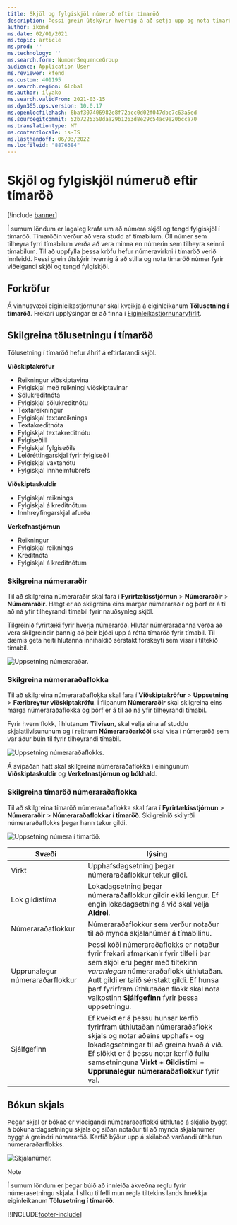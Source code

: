 ```yaml
---
title: Skjöl og fylgiskjöl númeruð eftir tímaröð
description: Þessi grein útskýrir hvernig á að setja upp og nota tímaröð númer fyrir viðeigandi skjöl og tengd fylgiskjöl.
author: ikond
ms.date: 02/01/2021
ms.topic: article
ms.prod: ''
ms.technology: ''
ms.search.form: NumberSequenceGroup
audience: Application User
ms.reviewer: kfend
ms.custom: 401195
ms.search.region: Global
ms.author: ilyako
ms.search.validFrom: 2021-03-15
ms.dyn365.ops.version: 10.0.17
ms.openlocfilehash: 6baf307406982e8f72acc0d02f047dbc7c63a5ed
ms.sourcegitcommit: 52b7225350daa29b1263d8e29c54ac9e20bcca70
ms.translationtype: MT
ms.contentlocale: is-IS
ms.lasthandoff: 06/03/2022
ms.locfileid: "8876384"
---
```

# <a name="numbering-documents-and-vouchers-chronologically"></a>Skjöl og fylgiskjöl númeruð eftir tímaröð

[!include [banner](../includes/banner.md)]


Í sumum löndum er lagaleg krafa um að númera skjöl og tengd fylgiskjöl í tímaröð. Tímaröðin verður að vera studd af tímabilum. Öll númer sem tilheyra fyrri tímabilum verða að vera minna en númerin sem tilheyra seinni tímabilum. Til að uppfylla þessa kröfu hefur númeravirkni í tímaröð verið innleidd. Þessi grein útskýrir hvernig á að stilla og nota tímaröð númer fyrir viðeigandi skjöl og tengd fylgiskjöl.

## <a name="prerequisites"></a>Forkröfur

Á vinnusvæði eiginleikastjórnunar skal kveikja á eiginleikanum **Tölusetning í tímaröð**. Frekari upplýsingar er að finna í [Eiginleikastjórnunaryfirlit](../../fin-ops-core/fin-ops/get-started/feature-management/feature-management-overview.md).

## <a name="configure-chronological-numbering"></a>Skilgreina tölusetningu í tímaröð

Tölusetning í tímaröð hefur áhrif á eftirfarandi skjöl.

**Viðskiptakröfur**
- Reikningur viðskiptavina
- Fylgiskjal með reikningi viðskiptavinar
- Sölukreditnóta
- Fylgiskjal sölukreditnótu
- Textareikningur
- Fylgiskjal textareiknings
- Textakreditnóta
- Fylgiskjal textakreditnótu
- Fylgiseðill
- Fylgiskjal fylgiseðils
- Leiðréttingarskjal fyrir fylgiseðil
- Fylgiskjal vaxtanótu
- Fylgiskjal innheimtubréfs

**Viðskiptaskuldir**
- Fylgiskjal reiknings
- Fylgiskjal á kreditnótum
- Innhreyfingarskjal afurða

**Verkefnastjórnun**
- Reikningur
- Fylgiskjal reiknings
- Kreditnóta
- Fylgiskjal á kreditnótum 

### <a name="define-number-sequences"></a>Skilgreina númeraraðir

Til að skilgreina númeraraðir skal fara í **Fyrirtækisstjórnun** > **Númeraraðir** > **Númeraraðir**. Hægt er að skilgreina eins margar númeraraðir og þörf er á til að ná yfir tilheyrandi tímabil fyrir nauðsynleg skjöl. 

Tilgreinið fyrirtæki fyrir hverja númeraröð. Hlutar númeraraðanna verða að vera skilgreindir þannig að þeir bjóði upp á rétta tímaröð fyrir tímabil. Til dæmis geta heiti hlutanna innihaldið sérstakt forskeyti sem vísar í tiltekið tímabil.

![Uppsetning númeraraðar.](media/chrono-num-sequence.jpg)

### <a name="configure-number-sequence-groups"></a>Skilgreina númeraraðaflokka

Til að skilgreina númeraraðaflokka skal fara í **Viðskiptakröfur** > **Uppsetning** > **Færibreytur viðskiptakröfu**. Í flipanum **Númeraraðir** skal skilgreina eins marga númeraraðaflokka og þörf er á til að ná yfir tilheyrandi tímabil. 

Fyrir hvern flokk, í hlutanum **Tilvísun**, skal velja eina af studdu skjalatilvísununum og í reitnum **Númeraraðarkóði** skal vísa í númeraröð sem var áður búin til fyrir tilheyrandi tímabil.

![Uppsetning númeraraðaflokks.](media/chrono-num-sequence-group.jpg)

Á svipaðan hátt skal skilgreina númeraraðaflokka í einingunum **Viðskiptaskuldir** og **Verkefnastjórnun og bókhald**.

### <a name="configure-number-sequence-groups-chronology"></a>Skilgreina tímaröð númeraraðaflokka

Til að skilgreina tímaröð númeraraðaflokka skal fara í **Fyrirtækisstjórnun** > **Númeraraðir** > **Númeraraðaflokkar í tímaröð**. Skilgreinið skilyrði númeraraðaflokks þegar hann tekur gildi.

![Uppsetning númera í tímaröð.](media/chrono-num-sequence-group-period.jpg)

| Svæði            | lýsing                                                                                                                                                                                                                                                                                                                                                                                   |
|---------------------|------------------------------------------------------------------------------------------------------------------------------------------------------------------------------------------------------------------------------------------------------------------------------------------------------------------------------------------------------------------------------------------------|
| Virkt  | Upphafsdagsetning þegar númeraraðaflokkur tekur gildi. |
| Lok gildistíma      | Lokadagsetning þegar númeraraðaflokkur gildir ekki lengur. Ef engin lokadagsetning á við skal velja **Aldrei**. |
| Númeraraðaflokkur | Númeraraðaflokkur sem verður notaður til að mynda skjalanúmer á tímabilinu. |
| Upprunalegur númeraraðarflokkur | Þessi kóði númeraraðaflokks er notaður fyrir frekari afmarkanir fyrir tilfelli þar sem skjöl eru þegar með tiltekinn *varanlegan* númeraraðaflokk úthlutaðan. Autt gildi er talið sérstakt gildi. Ef hunsa þarf fyrirfram úthlutaðan flokk skal nota valkostinn **Sjálfgefinn** fyrir þessa uppsetningu. |
| Sjálfgefinn | Ef kveikt er á þessu hunsar kerfið fyrirfram úthlutaðan númeraraðaflokk skjals og notar aðeins upphafs- og lokadagsetningar til að greina hvað á við. Ef slökkt er á þessu notar kerfið fullu samsetninguna **Virkt** + **Gildistími** + **Upprunalegur númeraraðaflokkur** fyrir val. |

## <a name="document-posting"></a>Bókun skjals
Þegar skjal er bókað er viðeigandi númeraraðaflokki úthlutað á skjalið byggt á bókunardagsetningu skjals og síðan notaður til að mynda skjalanúmer byggt á greindri númeraröð. Kerfið býður upp á skilaboð varðandi úthlutun númeraraðarflokks.

![Skjalanúmer.](media/chrono-num-sequence-fti.jpg)

> [!NOTE]
> Í sumum löndum er þegar búið að innleiða ákveðna reglu fyrir númerasetningu skjala. Í slíku tilfelli mun regla tiltekins lands hnekkja eiginleikanum **Tölusetning í tímaröð**.


[!INCLUDE[footer-include](../../includes/footer-banner.md)]

